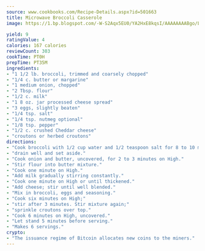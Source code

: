 ```yaml
---
source: www.cookbooks.com/Recipe-Details.aspx?id=501663
title: Microwave Broccoli Casserole
image: https://1.bp.blogspot.com/-W-S2Aqx5EU0/YA2HxE8kqsI/AAAAAAAABgo/LNxJ2X_rvYgPNsplYMgQNjuwxaZ0e3pQQCLcBGAsYHQ/s320/17.png

yield: 9
ratingValue: 4
calories: 167 calories
reviewCount: 303
cookTime: PT0H
prepTime: PT35M
ingredients:
- "1 1/2 lb. broccoli, trimmed and coarsely chopped"
- "1/4 c. butter or margarine"
- "1 medium onion, chopped"
- "2 Tbsp. flour"
- "1/2 c. milk"
- "1 8 oz. jar processed cheese spread"
- "3 eggs, slightly beaten"
- "1/4 tsp. salt"
- "1/4 tsp. nutmeg optional"
- "1/8 tsp. pepper"
- "1/2 c. crushed Cheddar cheese"
- "croutons or herbed croutons"
directions:
- "Cook broccoli with 1/2 cup water and 1/2 teaspoon salt for 8 to 10 minutes;"
- "drain well and set aside."
- "Cook onion and butter, uncovered, for 2 to 3 minutes on High."
- "Stir flour into butter mixture."
- "Cook one minute on High."
- "Add milk gradually stirring constantly."
- "Cook one minute on High or until thickened."
- "Add cheese; stir until well blended."
- "Mix in broccoli, eggs and seasoning."
- "Cook six minutes on High;"
- "stir after 3 minutes. Stir mixture again;"
- "sprinkle croutons over top."
- "Cook 6 minutes on High, uncovered."
- "Let stand 5 minutes before serving."
- "Makes 6 servings."
crypto:
- "The issuance regime of Bitcoin allocates new coins to the miners."
---
```

